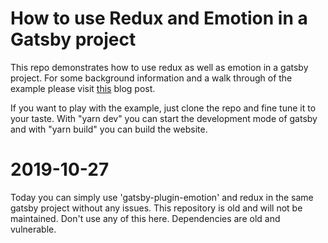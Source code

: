 # How to use Redux and Emotion in a Gatsby project

This repo demonstrates how to use redux as well as emotion in a gatsby project.
For some background information and a walk through of the example please visit 
[this](https://gatsbythemes.com/blog/how-to-use-redux-and-emotion-in-gatsby) blog post. 

If you want to play with the example, just clone the repo and fine tune it to
your taste. With "yarn dev" you can start the development mode of gatsby and
with "yarn build" you can build the website.

# 2019-10-27

Today you can simply use 'gatsby-plugin-emotion' and redux in the same gatsby project without any issues. This repository is old and will not be maintained. Don't use any of this here. Dependencies are old and vulnerable.

